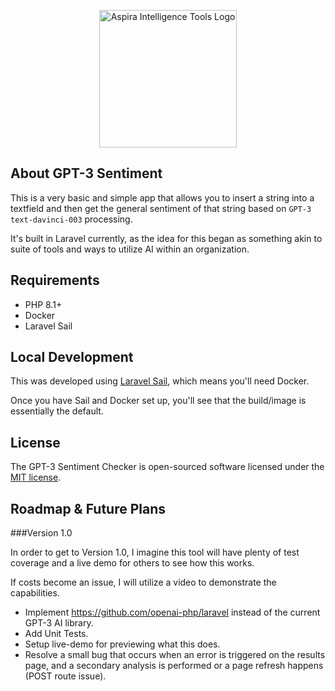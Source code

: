 <p align="center"><a href="https://alicki.me" target="_blank"><img src="https://i.imgur.com/0kLoa9P.png" width="220" alt="Aspira Intelligence Tools Logo"></a></p>

## About GPT-3 Sentiment

This is a very basic and simple app that allows you to insert a string into a textfield and then get the
general sentiment of that string based on `GPT-3 text-davinci-003` processing.

It's built in Laravel currently, as the idea for this began as something akin to suite of tools and ways to
utilize AI within an organization.

## Requirements
- PHP 8.1+
- Docker
- Laravel Sail


## Local Development

This was developed using [Laravel Sail](https://laravel.com/docs/9.x/sail), which means you'll need Docker.

Once you have Sail and Docker set up, you'll see that the build/image is essentially the default.

## License

The GPT-3 Sentiment Checker is open-sourced software licensed under the [MIT license](https://opensource.org/licenses/MIT).


## Roadmap & Future Plans

###Version 1.0

In order to get to Version 1.0, I imagine this tool will have plenty of test coverage and a live demo for others to see how this works.

If costs become an issue, I will utilize a video to demonstrate the capabilities.

- Implement https://github.com/openai-php/laravel instead of the current GPT-3 AI library.
- Add Unit Tests.
- Setup live-demo for previewing what this does.
- Resolve a small bug that occurs when an error is triggered on the results page, and a secondary analysis is performed or a page
refresh happens (POST route issue).

